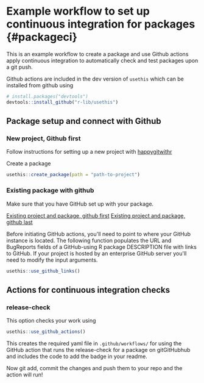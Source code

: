 

# Example workflow to set up continuous integration for packages {#packageci}



This is an example workflow to create a package and use Github actions apply continuous integration to automatically check and test packages upon a git push.

Github actions are included in the dev version of `usethis` which can be installed from github using


```r
# install.packages("devtools")
devtools::install_github("r-lib/usethis")
```

## Package setup and connect with Github

### New project, Github first

Follow instructions for setting up a new project with [happygitwithr](https://happygitwithr.com/new-github-first.html#new-github-first)

Create a package

```r
usethis::create_package(path = "path-to-project")
```

### Existing package with github

Make sure that you have GitHub set up with your package.

[Existing project and package, github first](https://happygitwithr.com/existing-github-first.html#existing-github-first)
[Existing project and package, github last](https://happygitwithr.com/existing-github-last.html#existing-github-last)

Before initiating GitHub actions, you'll need to point to where your GitHub instance is located. The following function populates the URL and BugReports fields of a GitHub-using R package DESCRIPTION file with links to GitHub. If your project is hosted by an enterprise GitHub server you'll need to modify the input arguments. 


```r
usethis::use_github_links()
```

## Actions for continuous integration checks

### release-check

This option checks your work using 

```r
usethis::use_github_actions()
```

This creates the required yaml file in `.github/workflows/` for using the GitHub action that runs the release-check for a package on gitGitHubhub and includes the code to add the badge in your readme.

Now git add, commit the changes and push them to your repo and the action will run! 



